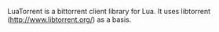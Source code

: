 LuaTorrent is a bittorrent client library for Lua. It uses libtorrent (http://www.libtorrent.org/) as a basis.